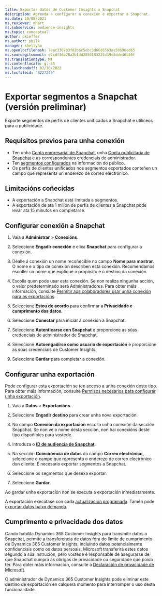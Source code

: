 ```yaml
---
title: Exportar datos de Customer Insights a Snapchat
description: Aprenda a configurar a conexión e exportar a Snapchat.
ms.date: 10/08/2021
ms.reviewer: mhart
ms.subservice: audience-insights
ms.topic: conceptual
author: pkieffer
ms.author: philk
manager: shellyha
ms.openlocfilehash: 7eac3307b3f82b6c5ebc3d66d6563ae50696ed65
ms.sourcegitcommit: e7cdf36a78a2b1dd2850183224d39c8dde46b26f
ms.translationtype: MT
ms.contentlocale: gl-ES
ms.lasthandoff: 02/16/2022
ms.locfileid: "8227246"
---
```

# <a name="export-segments-to-snapchat-preview"></a>Exportar segmentos a Snapchat (versión preliminar)

Exporte segmentos de perfís de clientes unificados a Snapchat e utilíceos para a publicidade. 

## <a name="prerequisites-for-a-connection"></a>Requisitos previos para unha conexión

-   Ten unha [Conta empresarial de Snapchat](https://business.snapchat.com/), unha [Conta publicitaria de Snapchat](https://ads.snapchat.com/) e as correspondentes credenciais de administrador.
-   Ten [segmentos configurados](segments.md) na información do público.
-   Os perfís de clientes unificados nos segmentos exportados conteñen un campo que representa un enderezo de correo electrónico.

## <a name="known-limitations"></a>Limitacións coñecidas

- A exportación a Snapchat está limitada a segmentos.
- A exportación de ata 1 millón de perfís de clientes a Snapchat pode levar ata 15 minutos en completarse. 

## <a name="set-up-connection-to-snapchat"></a>Configurar conexión a Snapchat

1. Vaia a **Administrar** > **Conexións**.

1. Seleccione **Engadir conexión** e elixa **Snapchat** para configurar a conexión.

1. Déalle á conexión un nome recoñecible no campo **Nome para mostrar**. O nome e o tipo de conexión describen esta conexión. Recomendamos escoller un nome que explique o propósito e o destino da conexión.

1. Escolla quen pode usar esta conexión. Se non realiza ningunha acción, o valor predeterminado será Administradores. Para obter máis información, consulte [Permitir aos colaboradores usar unha conexión para as exportacións](connections.md#allow-contributors-to-use-a-connection-for-exports).

1. Seleccione **Estou de acordo** para confirmar a **Privacidade e cumprimento dos datos**.

1. Seleccione **Conectar** para iniciar a conexión a Snapchat.

1. Seleccione **Autenticarse con Snapchat** e proporcione as súas credenciais de administrador de Snapchat. 

1. Seleccione **Autoengadirse como usuario de exportación** e proporcione as súas credenciais de Customer Insights.

1. Seleccione **Gardar** para completar a conexión.

## <a name="configure-an-export"></a>Configurar unha exportación

Pode configurar esta exportación se ten acceso a unha conexión deste tipo. Para obter máis información, consulte [Permisos necesarios para configurar unha exportación](export-destinations.md#set-up-a-new-export).

1. Vaia a **Datos** > **Exportacións**.

1. Seleccione **Engadir destino** para crear unha nova exportación.

1. No campo **Conexión da exportación** escolla unha conexión da sección Snapchat. Se non ve o nome desta sección, non hai conexións deste tipo dispoñibles para vostede.

1. Introduza o [**ID de audiencia de Snapchat**](https://businesshelp.snapchat.com/s/article/custom-audiences).

1. Na sección **Coincidencia de datos** do campo **Correo electrónico**, seleccione o campo que representa o enderezo de correo electrónico dun cliente. É necesario exportar segmentos a Snapchat.

1. Seleccione os segmentos que desexa exportar. 

1. Seleccione **Gardar**.

Ao gardar unha exportación non se executa a exportación inmediatamente.

A exportación execútase con cada [actualización programada](system.md#schedule-tab). Tamén pode [exportar datos baixo demanda](export-destinations.md#run-exports-on-demand). 


## <a name="data-privacy-and-compliance"></a>Cumprimento e privacidade dos datos

Cando habilita Dynamics 365 Customer Insights para transmitir datos a Snapchat, permite a transferencia de datos fóra do límite de cumprimento de Dynamics 365 Customer Insights, incluíndo datos potencialmente confidenciais como os datos persoais. Microsoft transferirá estes datos segundo a súa instrución, pero vostede é responsable de asegurarse de que Snapchat cumpra as obrigas de privacidade ou seguridade que poida ter. Para obter máis información, consulte a [Declaración de privacidade de Microsoft](https://go.microsoft.com/fwlink/?linkid=396732).

O administrador de Dynamics 365 Customer Insights pode eliminar este destino de exportación en calquera momento para interromper o uso desta funcionalidade.
